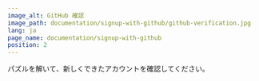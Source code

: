```yaml
---
image_alt: GitHub 確認
image_path: documentation/signup-with-github/github-verification.jpg
lang: ja
page_name: documentation/signup-with-github
position: 2
---
```


パズルを解いて、新しくできたアカウントを確認してください。
